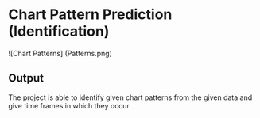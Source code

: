 # Chart Pattern Prediction (Identification)

![Chart Patterns] (Patterns.png)

## Output

The project is able to identify given chart patterns from the given data and give time frames in which they occur.
